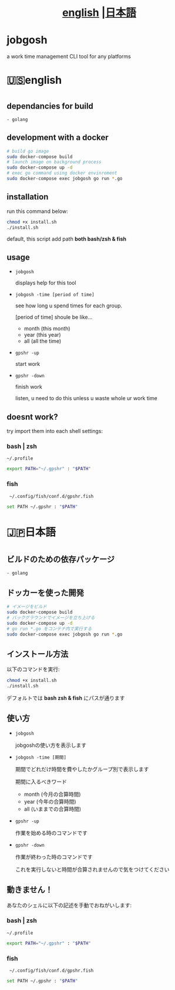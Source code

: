 <h1 align="center"> <a href="#english">english</a> |<a href="#japanese">日本語</a></h1>

<!-- ![README LOGO](_img/bak.png) -->
# jobgosh

a work time management CLI tool for any platforms

<h1 align="left" id="english"> 🇺🇸english<h1>

## dependancies for build

    - golang

## development with a docker
```bash
# build go image
sudo docker-compose build
# launch image on background process
sudo docker-compose up -d
# exec go command using docker envinroment
sudo docker-compose exec jobgosh go run *.go
```

## installation

run this command below:

```bash
chmod +x install.sh
./install.sh
```
default, this script add path **both bash/zsh & fish**

## usage

- ```jobgosh``` 

    displays help for this tool

- ```jobgosh -time [period of time]``` 

    see how long u spend times for each group.

    [period of time] shoule be like...

    - month (this month)
    - year (this year)
    - all (all the time)

- ```gpshr -up``` 

    start work

- ```gpshr -down``` 

    finish work

    listen, u need to do this unless u waste whole ur work time


## doesnt work? 
try import them into each shell settings:
### bash | zsh

``` ~/.profile ```

```bash
export PATH="~/.gpshr" : "$PATH" 
```

### fish
    
``` ~/.config/fish/conf.d/gpshr.fish```

```bash
set PATH ~/.gpshr : "$PATH" 
```


<h1 align="left" id="japanese"> 🇯🇵日本語<h1>

## ビルドのための依存パッケージ

    - golang

## ドッカーを使った開発
```bash
# イメージをビルド
sudo docker-compose build
# バックグラウンドでイメージを立ち上げる
sudo docker-compose up -d
# go run *.go をコンテナ内で実行する
sudo docker-compose exec jobgosh go run *.go
```

## インストール方法

以下のコマンドを実行:

```bash
chmod +x install.sh
./install.sh
```
デフォルトでは **bash zsh & fish** にパスが通ります

## 使い方

- ```jobgosh``` 

    jobgoshの使い方を表示します

- ```jobgosh -time [期間]``` 

    期間でどれだけ時間を費やしたかグループ別で表示します

    期間に入るべきワード

    - month (今月の合算時間)
    - year (今年の合算時間)
    - all (いままでの合算時間)

- ```gpshr -up``` 

    作業を始める時のコマンドです

- ```gpshr -down``` 

    作業が終わった時のコマンドです

    これを実行しないと時間が合算されませんので気をつけてください


## 動きません！
あなたのシェルに以下の記述を手動でおねがいします:
### bash | zsh

``` ~/.profile ```

```bash
export PATH="~/.gpshr" : "$PATH" 
```

### fish
    
``` ~/.config/fish/conf.d/gpshr.fish```

```bash
set PATH ~/.gpshr : "$PATH" 
```
